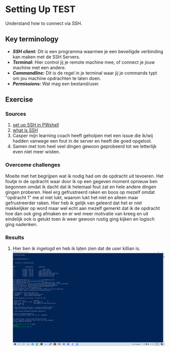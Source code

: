 # Setting Up  TEST
Understand how to connect via SSH.

## Key terminology
 - ***SSH client:*** Dit is een programma waarmee je een beveiligde verbinding kan maken met de SSH Servers.
 - ***Terminal:*** Hier control jij je remote machine mee, of connect je jouw machine met een andere.
 - ***Commandline:*** Dit is de regel in je terminal waar jij je commands typt om jou machine opdrachten te laten doen.
 - ***Permissions:*** Wat mag een bestand/user.

 


## Exercise
### Sources
1. [set up SSH in PWshell](https://www.thomasmaurer.ch/2019/04/setup-powershell-ssh-remoting-in-powershell-6/)
2. [what is SSH](https://lazyadmin.nl/powershell/powershell-ssh/)
3. Casper mijn learning coach heeft geholpen met een issue die ik/wij hadden vanwege een fout in de server en heeft die goed opgelost.
4. Samen met tom heel veel dingen gewoon geprobeerd tot we letterlijk even niet meer wisten.



### Overcome challenges
Moeite met het begrijpen wat ik nodig had om de opdracht uit tevoeren.
Het foutje in de opdracht waar door ik op een gegeven moment opnieuw ben begonnen omdat ik dacht dat ik helemaal fout zat en hele andere dingen gingen proberen.
Heel erg gefrustreerd raken en boos op mezelf omdat "opdracht 1" me al niet lukt, waarom lukt het niet en alleen maar gefrustreerder raken. Hier heb ik gelijk van geleerd dat het er niet makkelijker op word maar wel echt aan mezelf gemerkt dat ik de opdracht hoe dan ook ging afmaken en er wel meer motivatie van kreeg en uit eindelijk ook is gelukt toen ik weer gewoon rustig ging kijken en logisch ging nadenken.


### Results
1. Hier ben ik ingelogd en heb ik laten zien dat de user killian is.
![SS](../../00_includes/LNX-01/login%20bewijs.png)
